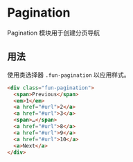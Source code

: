 # Pagination

Pagination 模块用于创建分页导航

## 用法

使用类选择器 `.fun-pagination` 以应用样式。

```html
<div class="fun-pagination">
  <span>Previous</span>
  <em>1</em>
  <a href="#url">2</a>
  <a href="#url">3</a>
  <span>…</span>
  <a href="#url">8</a>
  <a href="#url">9</a>
  <a href="#url">10</a>
  <a>Next</a>
</div>
```
